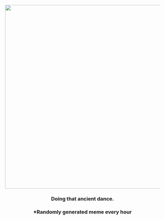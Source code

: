 <p align="center">
        <img src="https://i.redd.it/voeqk3tj56791.gif" width="600" height="600">
        </p>
        <h3 align="center">Doing that ancient dance.</h3>
        <h3 align="center">*Randomly generated meme every hour</h3>
    